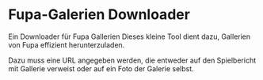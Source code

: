 # Fupa-Galerien Downloader
Ein Downloader für Fupa Gallerien
Dieses kleine Tool dient dazu, Gallerien von Fupa effizient herunterzuladen.

Dazu muss eine URL angegeben werden, die entweder auf den Spielbericht mit Gallerie verweist oder auf ein Foto der Galerie selbst.
